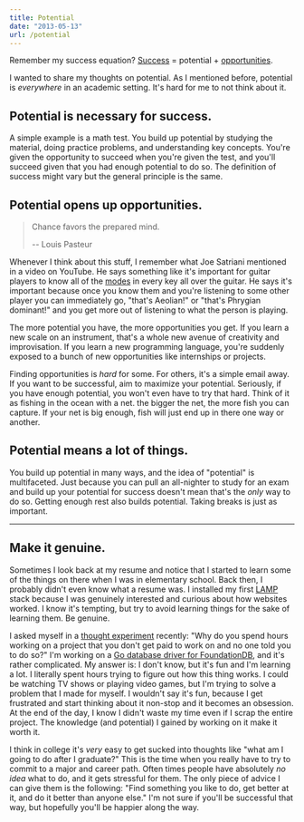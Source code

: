 ```yaml
---
title: Potential
date: "2013-05-13"
url: /potential
---
```



Remember my success equation? [Success](http://misfra.me/success-potential-and-opportunity) = potential + [opportunities](http://misfra.me/opportunities).

I wanted to share my thoughts on potential. As I mentioned before, potential is *everywhere* in an academic setting. It's hard for me to not think about it.

## Potential is necessary for success.
A simple example is a math test. You build up potential by studying the material, doing practice problems, and understanding key concepts. You're given the opportunity to succeed when you're given the test, and you'll succeed given that you had enough potential to do so. The definition of success might vary but the general principle is the same.

## Potential opens up opportunities.

> Chance favors the prepared mind.
>
> -- Louis Pasteur

Whenever I think about this stuff, I remember what Joe Satriani mentioned in a video on YouTube. He says something like it's important for guitar players to know all of the [modes](http://en.wikipedia.org/wiki/Mode_(music)) in every key all over the guitar. He says it's important because once you know them and you're listening to some other player you can immediately go, "that's Aeolian!" or "that's Phrygian dominant!" and you get more out of listening to what the person is playing.

The more potential you have, the more opportunities you get. If you learn a new scale on an instrument, that's a whole new avenue of creativity and improvisation. If you learn a new programming language, you're suddenly exposed to a bunch of new opportunities like internships or projects.

Finding opportunities is *hard* for some. For others, it's a simple email away. If you want to be successful, aim to maximize your potential. Seriously, if you have enough potential, you won't even have to try that hard. Think of it as fishing in the ocean with a net. the bigger the net, the more fish you can capture. If your net is big enough, fish will just end up in there one way or another.

## Potential means a lot of things.
You build up potential in many ways, and the idea of "potential" is multifaceted. Just because you can pull an all-nighter to study for an exam and build up your potential for success doesn't mean that's the *only* way to do so. Getting enough rest also builds potential. Taking breaks is just as important.

-----
## Make it genuine.
Sometimes I look back at my resume and notice that I started to learn some of the things on there when I was in elementary school. Back then, I probably didn't even know what a resume was. I installed my first [LAMP](http://en.wikipedia.org/wiki/LAMP_(software_bundle)) stack because I was genuinely interested and curious about how websites worked. I know it's tempting, but try to avoid learning things for the sake of learning them. Be genuine.

I asked myself in a [thought experiment](http://misfra.me/thought-experiments) recently: "Why do you spend hours working on a project that you don't get paid to work on and no one told you to do so?" I'm working on a [Go database driver for FoundationDB](https://github.com/Preetam/fdbgo), and it's rather complicated. My answer is: I don't know, but it's fun and I'm learning a lot. I literally spent hours trying to figure out how this thing works. I could be watching TV shows or playing video games, but I'm trying to solve a problem that I made for myself. I wouldn't say it's fun, because I get frustrated and start thinking about it non-stop and it becomes an obsession. At the end of the day, I know I didn't waste my time even if I scrap the entire project. The knowledge (and potential) I gained by working on it make it worth it.

I think in college it's *very* easy to get sucked into thoughts like "what am I going to do after I graduate?" This is the time when you really have to try to commit to a major and career path. Often times people have absolutely *no idea* what to do, and it gets stressful for them. The only piece of advice I can give them is the following: "Find something you like to do, get better at it, and do it better than anyone else." I'm not sure if you'll be successful that way, but hopefully you'll be happier along the way.

